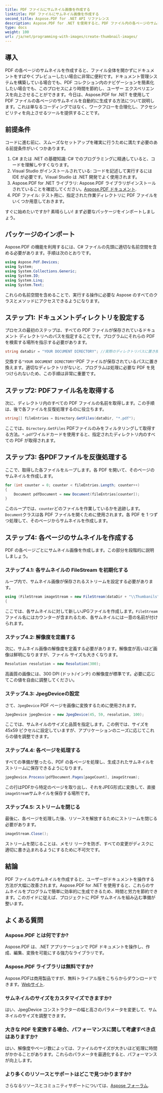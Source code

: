 ```yaml
---
title: PDF ファイルにサムネイル画像を作成する
linktitle: PDF ファイルにサムネイル画像を作成する
second_title: Aspose.PDF for .NET API リファレンス
description: Aspose.PDF for .NET を使用すると、PDF ファイル内の各ページのサムネイル画像を簡単に生成できます。ドキュメントのプレビュー エクスペリエンスが向上します。
type: docs
weight: 100
url: /ja/net/programming-with-images/create-thumbnail-images/
---
```

## 導入

PDF の各ページのサムネイルを作成すると、ファイル全体を開かずにドキュメントをすばやくプレビューしたい場合に非常に便利です。ドキュメント管理システムを構築している場合でも、PDF コレクション内のナビゲーションを簡素化したい場合でも、このプロセスにより時間を節約し、ユーザー エクスペリエンスを向上させることができます。今日は、Aspose.PDF for .NET を使用して PDF ファイルの各ページのサムネイルを自動的に生成する方法について説明します。これは単なるコーディングではなく、ワークフローを合理化し、アクセシビリティを向上させるツールを提供することです。

## 前提条件

コードに進む前に、スムーズなセットアップを確実に行うために満たす必要のある前提条件がいくつかあります。

1. C# または .NET の基礎知識: C# でのプログラミングに精通していると、コードを理解しやすくなります。
2. Visual Studio がインストールされている: コードを記述して実行するには IDE が必要です。Visual Studio は .NET 開発でよく使用されます。
3. Aspose.PDF for .NET ライブラリ: Aspose.PDF ライブラリがインストールされていることを確認してください。[Aspose.PDF ドキュメント](https://reference.aspose.com/pdf/net/).
4. PDF ファイル: テスト用に、指定された作業ディレクトリに PDF ファイルをいくつか用意しておきます。

すぐに始めたいですか? 素晴らしい! まず必要なパッケージをインポートしましょう。

## パッケージのインポート

Aspose.PDF の機能を利用するには、C# ファイルの先頭に適切な名前空間を含める必要があります。手順は次のとおりです。

```csharp
using Aspose.Pdf.Devices;
using System;
using System.Collections.Generic;
using System.IO;
using System.Linq;
using System.Text;
```

これらの名前空間を含めることで、実行する操作に必要な Aspose のすべてのクラスとメソッドにアクセスできるようになります。

## ステップ1: ドキュメントディレクトリを設定する

プロセスの最初のステップは、すべての PDF ファイルが保存されているドキュメント ディレクトリへのパスを指定することです。プログラムにそれらの PDF を検索する場所を指示する必要があります。 

```csharp
string dataDir = "YOUR DOCUMENT DIRECTORY"; //実際のディレクトリパスに置き換えます
```

交換する`"YOUR DOCUMENT DIRECTORY"`PDF ファイルが保存されているパスに置き換えます。適切なディレクトリがないと、プログラムは処理に必要な PDF を見つけられないため、この手順は非常に重要です。

## ステップ2: PDFファイル名を取得する

次に、ディレクトリ内のすべての PDF ファイルの名前を取得します。この手順は、後で各ファイルを反復処理するのに役立ちます。 

```csharp
string[] fileEntries = Directory.GetFiles(dataDir, "*.pdf");
```

ここでは、`Directory.GetFiles` PDFファイルのみをフィルタリングして取得する方法。`*.pdf`ワイルドカードを使用すると、指定されたディレクトリ内のすべての PDF が取得されます。 

## ステップ3: 各PDFファイルを反復処理する

ここで、取得した各ファイルをループします。各 PDF を開いて、そのページのサムネイルを作成します。 

```csharp
for (int counter = 0; counter < fileEntries.Length; counter++)
{
    Document pdfDocument = new Document(fileEntries[counter]);
}
```

このループでは、`counter`どのファイルを作業しているかを追跡します。`Document`クラスは各 PDF ファイルを開くために使用されます。各 PDF を 1 つずつ処理して、そのページからサムネイルを作成します。

## ステップ4: 各ページのサムネイルを作成する

PDF の各ページごとにサムネイル画像を作成します。この部分を段階的に説明しましょう。

### ステップ 4.1: 各サムネイルの FileStream を初期化する

ループ内で、サムネイル画像が保存されるストリームを設定する必要があります。

```csharp
using (FileStream imageStream = new FileStream(dataDir + "\\Thumbanils" + counter.ToString() + "_" + pageCount + ".jpg", FileMode.Create))
{
```

ここでは、各サムネイルに対して新しいJPGファイルを作成します。`FileStream`ファイル名にはカウンターが含まれるため、各サムネイルには一意の名前が付けられます。

### ステップ4.2: 解像度を定義する

次に、サムネイル画像の解像度を定義する必要があります。解像度が高いほど画像は鮮明になりますが、ファイル サイズも大きくなります。

```csharp
Resolution resolution = new Resolution(300);
```

高画質の画像には、300 DPI (ドット/インチ) の解像度が標準です。必要に応じてこの値を自由に調整してください。

### ステップ4.3: JpegDeviceの設定

さて、`JpegDevice` PDF ページを画像に変換するために使用されます。

```csharp
JpegDevice jpegDevice = new JpegDevice(45, 59, resolution, 100);
```

ここでは、サムネイルのサイズと品質を指定します。この例では、サイズを 45x59 ピクセルに設定していますが、アプリケーションのニーズに応じてこれらの値を調整できます。

### ステップ4.4: 各ページを処理する

すべての準備が整ったら、PDF の各ページを処理し、生成されたサムネイルをストリームに保存できるようになります。

```csharp
jpegDevice.Process(pdfDocument.Pages[pageCount], imageStream);
```

この行はPDFから特定のページを取り出し、それをJPEG形式に変換して、直接`imageStream`サムネイルを保存する場所です。

### ステップ4.5: ストリームを閉じる

最後に、各ページを処理した後、リソースを解放するためにストリームを閉じる必要があります。

```csharp
imageStream.Close();
```

ストリームを閉じることは、メモリ リークを防ぎ、すべての変更がディスクに適切に書き込まれるようにするために不可欠です。

## 結論

PDF ファイルのサムネイルを作成すると、ユーザーがドキュメントを操作する方法が大幅に改善されます。Aspose.PDF for .NET を使用すると、これらのサムネイルをプログラムで簡単に効率的に生成できるため、時間と労力を節約できます。このガイドに従えば、プロジェクトに PDF サムネイルを組み込む準備が整います。

## よくある質問

### Aspose.PDF とは何ですか?  
Aspose.PDF は、.NET アプリケーションで PDF ドキュメントを操作し、作成、編集、変換を可能にする強力なライブラリです。

### Aspose.PDF ライブラリは無料ですか?  
 Aspose.PDFは商用製品ですが、無料トライアル版をこちらからダウンロードできます。[Webサイト](https://releases.aspose.com/).

### サムネイルのサイズをカスタマイズできますか?  
はい、JpegDevice コンストラクターの幅と高さのパラメータを変更して、サムネイルのサイズを調整できます。

### 大きな PDF を変換する場合、パフォーマンスに関して考慮すべき点はありますか?  
はい、解像度やページ数によっては、ファイルのサイズが大きいほど処理に時間がかかることがあります。これらのパラメータを最適化すると、パフォーマンスが向上します。

### より多くのリソースとサポートはどこで見つかりますか?  
さらなるリソースとコミュニティサポートについては、[Aspose フォーラム](https://forum.aspose.com/c/pdf/10).